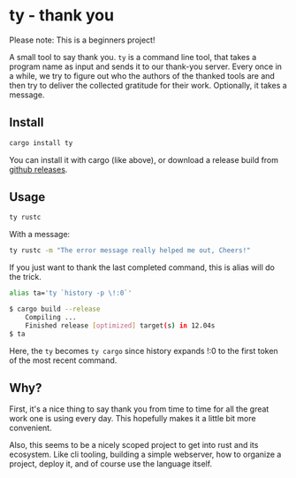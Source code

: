 # ty - thank you

Please note: This is a beginners project!

A small tool to say thank you. `ty` is a command line tool, that takes a program 
name as input and sends it to our thank-you server. Every once in a while, we 
try to figure out who the authors of the thanked tools are and then try to 
deliver the collected gratitude for their work. Optionally, it takes a message.


## Install

```bash
cargo install ty
```

You can install it with cargo (like above), or download a release build from 
[github releases](https://github.com/pawe/ty/releases).


## Usage

```bash
ty rustc
```

With a message:

```bash
ty rustc -m "The error message really helped me out, Cheers!"
```


If you just want to thank the last completed command, this is alias will do the 
trick. 

```bash
alias ta='ty `history -p \!:0`'
```

```bash
$ cargo build --release 
    Compiling ...
    Finished release [optimized] target(s) in 12.04s
$ ta
```

Here, the `ty` becomes `ty cargo` since history expands !:0 to the first token 
of the most recent command.


## Why?

First, it's a nice thing to say thank you from time to time for all the great 
work one is using every day. This hopefully makes it a little bit more 
convenient.

Also, this seems to be a nicely scoped project to get into rust and its 
ecosystem. Like cli tooling, building a simple webserver, how to organize a 
project, deploy it, and of course use the language itself. 
